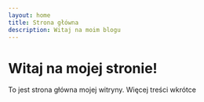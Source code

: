 ```yaml
---
layout: home
title: Strona główna
description: Witaj na moim blogu
---
```


# Witaj na mojej stronie!

To jest strona główna mojej witryny. Więcej treści wkrótce
